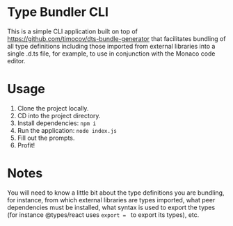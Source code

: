 # Type Bundler CLI

This is a simple CLI application built on top of https://github.com/timocov/dts-bundle-generator that facilitates
bundling of all type definitions including those imported from external libraries into a single .d.ts file, for
example, to use in conjunction with the Monaco code editor.

# Usage

1. Clone the project locally.
2. CD into the project directory.
3. Install dependencies: `npm i`
4. Run the application: `node index.js`
5. Fill out the prompts.
6. Profit!

# Notes

You will need to know a little bit about the type definitions you are bundling, for instance, from which external libraries are types imported, what peer dependencies must be installed, what syntax is used to export the types (for instance @types/react uses `export = ` to export its types), etc.
